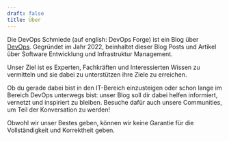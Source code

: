 ```yaml
---
draft: false
title: Über
---
```


Die DevOps Schmiede (auf english: DevOps Forge) ist ein Blog über [DevOps](https://about.gitlab.com/topics/devops/). Gegründet im Jahr 2022, beinhaltet dieser Blog Posts und Artikel über Software Entwicklung und Infrastruktur Management.

Unser Ziel ist es Experten, Fachkräften und Interessierten Wissen zu vermitteln und sie dabei zu unterstützen ihre Ziele zu erreichen. 

Ob du gerade dabei bist in den IT-Bereich einzusteigen oder schon lange im Bereich DevOps unterwegs bist: unser Blog soll dir dabei helfen informiert, vernetzt und inspiriert zu bleiben. Besuche dafür auch unsere Communities, um Teil der Konversation zu werden!

Obwohl wir unser Bestes geben, können wir keine Garantie für die Vollständigkeit und Korrektheit geben.
